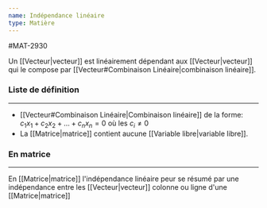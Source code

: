 ```yaml
---
name: Indépendance linéaire
type: Matière
---
```

#MAT-2930 

Un [[Vecteur|vecteur]] est linéairement dépendant aux [[Vecteur|vecteur]] qui le compose par [[Vecteur#Combinaison Linéaire|combinaison linéaire]]. 

### Liste de définition
---
- [[Vecteur#Combinaison Linéaire|Combinaison linéaire]] de la forme: $c_{1}x_{1} + c_{2}x_{2} + \dots + c_{n}x_{n} = 0$ où les $c_{i} \ne 0$
- La [[Matrice|matrice]] contient aucune [[Variable libre|variable libre]].
### En matrice 
---
En [[Matrice|matrice]] l'indépendance linéaire peur se résumé par une indépendance entre les [[Vecteur|vecteur]] colonne ou ligne d'une [[Matrice|matrice]]